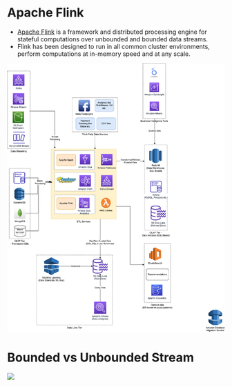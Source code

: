 # Apache Flink
- [Apache Flink](https://flink.apache.org/what-is-flink/flink-architecture/) is a framework and distributed processing engine for stateful computations over unbounded and bounded data streams. 
- Flink has been designed to run in all common cluster environments, perform computations at in-memory speed and at any scale.

![](../BigData-ETL-OLTP-OLAP-DataLake.png)

# Bounded vs Unbounded Stream

![](https://flink.apache.org/img/bounded-unbounded.png)